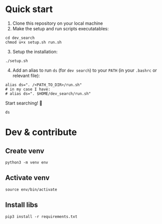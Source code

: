 # Quick start
1. Clone this repository on your local machine
2. Make the setup and run scripts executatables:
```
cd dev_search
chmod u+x setup.sh run.sh
```
3. Setup the installation:
```
./setup.sh
```
4. Add an alias to run `ds` (for `dev search`) to your `PATH` (in your `.bashrc` or relevant file):
```
alias ds=". /<PATH_TO_DIR>/run.sh"
# in my case I have:
# alias ds=". $HOME/dev_search/run.sh"
```

Start searching! 🎉
```
ds
```


# Dev & contribute
## Create venv
```
python3 -m venv env
```


## Activate venv
```
source env/bin/activate
```


## Install libs
```
pip3 install -r requirements.txt
```
